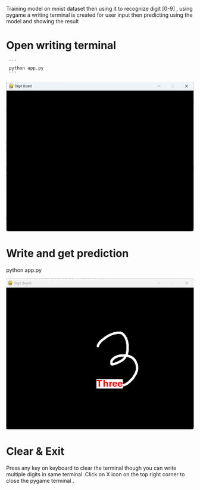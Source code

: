 Training model on mnist dataset then using it to recognize digit [0-9] , using pygame a writing terminal is created for user input then predicting using the model and showing the result
# Open writing terminal
     ```
     python app.py
     ```
![freds](https://github.com/mallickboy/Handwritten-Digit-recognition-using-writing-terminal/blob/master/1.png)

# Write and get prediction
python app.py

![freds](https://github.com/mallickboy/Handwritten-Digit-recognition-using-writing-terminal/blob/master/2.png)

# Clear & Exit
Press any key on keyboard to clear the terminal though you can write multiple digits in same terminal .Click on X icon on the top right corner to close the pygame terminal .
